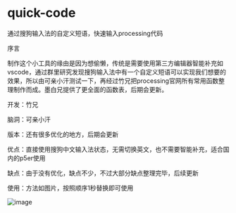 # quick-code

通过搜狗输入法的自定义短语，快速输入processing代码


序言

制作这个小工具的缘由是因为想偷懒，传统是需要使用第三方编辑器智能补充如vscode，通过群里研究发现搜狗输入法中有一个自定义短语可以实现我们想要的效果，所以由可亲小汗测试一下，再经过竹兄把processing官网所有常用函数整理制作而成。墨白兄提供了更全面的函数表，后期会更新。


开发：竹兄

脑洞：可亲小汗

版本：还有很多优化的地方，后期会更新

优点：直接使用搜狗中文输入法状态，无需切换英文，也不需要智能补充，适合国内的p5er使用

缺点：由于没有优化，缺点不少，不过大部分缺点整理完毕，后续更新

使用：方法如图片，按照顺序1秒替换即可使用


![image](https://github.com/processinghub/quick-code/blob/master/data/2018-11-14_080708.jpg)

